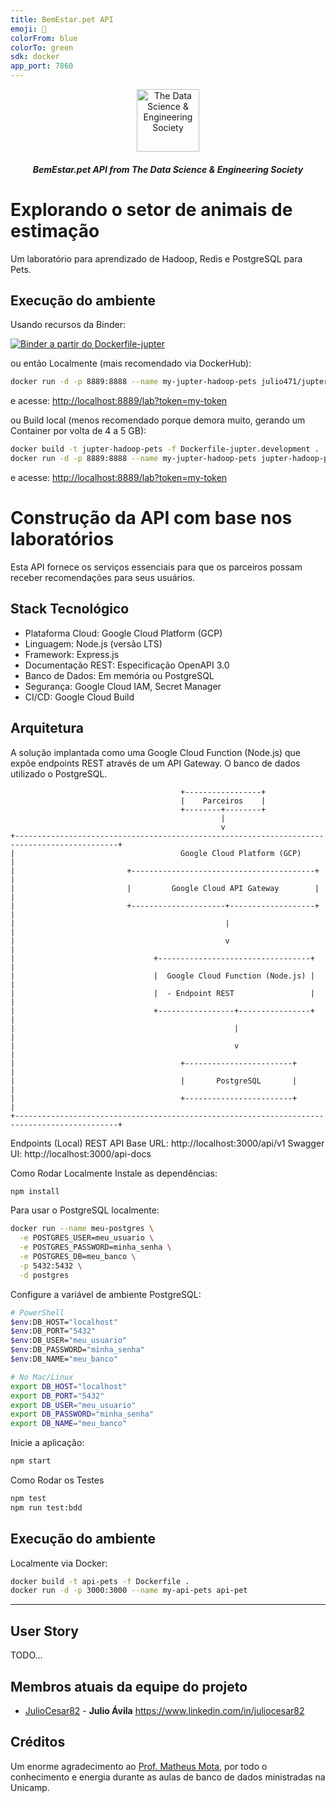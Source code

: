 ```yaml
---
title: BemEstar.pet API
emoji: 🚀
colorFrom: blue
colorTo: green
sdk: docker
app_port: 7860
---
```


<!-- ds header -->
<div align="center">
  <a href="https://github.com/thedatasociety" rel="noopener" target="_blank">
 <img src="https://avatars3.githubusercontent.com/u/47368510?s=200&v=4" alt="The Data Science & Engineering Society" width="100px">
    </a>
 <h5>BemEstar.pet API from The Data Science & Engineering Society</h5>
 
</div>
<!-- /ds header -->

# Explorando o setor de animais de estimação

Um laboratório para aprendizado de Hadoop, Redis e PostgreSQL para Pets.

## Execução do ambiente


Usando recursos da Binder:

<!-- 
[![Binder a partir da imagem Docker pronta](https://mybinder.org/badge_logo.svg)](https://mybinder.org/v2/git/https%3A%2F%2Fhub.docker.com%2Fr%2Fjulio471%2Fjupter-hadoop-pets/master?urlpath=lab/tree)
-->

[![Binder a partir do Dockerfile-jupter](https://mybinder.org/badge_logo.svg)](https://mybinder.org/v2/gh/JulioCesar82/lab-hadoop-for-pet/master?urlpath=/)


ou então Localmente (mais recomendado via DockerHub):

```bash
docker run -d -p 8889:8888 --name my-jupter-hadoop-pets julio471/jupter-hadoop-pets:20.0 start-notebook.py --NotebookApp.token='my-token'
```
e acesse: [http://localhost:8889/lab?token=my-token](http://localhost:8889/lab?token=my-token)


ou Build local (menos recomendado porque demora muito, gerando um Container por volta de 4 a 5 GB):

```bash
docker build -t jupter-hadoop-pets -f Dockerfile-jupter.development .
docker run -d -p 8889:8888 --name my-jupter-hadoop-pets jupter-hadoop-pets start-notebook.py --NotebookApp.token='my-token'
```

e acesse: [http://localhost:8889/lab?token=my-token](http://localhost:8889/lab?token=my-token)

# Construção da API com base nos laboratórios

Esta API fornece os serviços essenciais para que os parceiros possam receber recomendações para seus usuários.

## Stack Tecnológico

- Plataforma Cloud: Google Cloud Platform (GCP)
- Linguagem: Node.js (versão LTS)
- Framework: Express.js
- Documentação REST: Especificação OpenAPI 3.0
- Banco de Dados: Em memória ou PostgreSQL
- Segurança: Google Cloud IAM, Secret Manager
- CI/CD: Google Cloud Build

## Arquitetura

A solução implantada como uma Google Cloud Function (Node.js) que expõe endpoints REST através de um API Gateway. O banco de dados utilizado o PostgreSQL.

```ascii
                                      +-----------------+
                                      |    Parceiros    |
                                      +--------+--------+
                                               |
                                               v
+---------------------------------------------------------------------------------------------+
|                                     Google Cloud Platform (GCP)                             |
|                         +-----------------------------------------+                         |
|                         |         Google Cloud API Gateway        |                         |
|                         +---------------------+-------------------+                         |
|                                               |                                             |
|                                               v                                             |
|                               +----------------------------------+                          |
|                               |  Google Cloud Function (Node.js) |                          |
|                               |  - Endpoint REST                 |                          |
|                               +-----------------+----------------+                          |
|                                                 |                                           |
|                                                 v                                           |
|                                     +------------------------+                              |
|                                     |       PostgreSQL       |                              |
|                                     +------------------------+                              |
+---------------------------------------------------------------------------------------------+

```

Endpoints (Local)
REST API Base URL: http://localhost:3000/api/v1
Swagger UI: http://localhost:3000/api-docs

Como Rodar Localmente
Instale as dependências:

```Bash
npm install
```

Para usar o PostgreSQL localmente:

```Bash
docker run --name meu-postgres \
  -e POSTGRES_USER=meu_usuario \
  -e POSTGRES_PASSWORD=minha_senha \
  -e POSTGRES_DB=meu_banco \
  -p 5432:5432 \
  -d postgres
```

Configure a variável de ambiente PostgreSQL:

```Bash
# PowerShell
$env:DB_HOST="localhost"
$env:DB_PORT="5432"
$env:DB_USER="meu_usuario"
$env:DB_PASSWORD="minha_senha"
$env:DB_NAME="meu_banco"

# No Mac/Linux
export DB_HOST="localhost"
export DB_PORT="5432"
export DB_USER="meu_usuario"
export DB_PASSWORD="minha_senha"
export DB_NAME="meu_banco"
```

Inicie a aplicação:
```Bash
npm start
```

Como Rodar os Testes
```Bash
npm test
npm run test:bdd
```

## Execução do ambiente

Localmente via Docker:

```bash
docker build -t api-pets -f Dockerfile .
docker run -d -p 3000:3000 --name my-api-pets api-pet
```

---

## User Story

TODO...


## Membros atuais da equipe do projeto

* [JulioCesar82](https://github.com/JulioCesar82) -
**Julio Ávila** <https://www.linkedin.com/in/juliocesar82>


## Créditos

Um enorme agradecimento ao [Prof. Matheus Mota](https://www.linkedin.com/in/motams/), por todo o conhecimento e energia durante as aulas de banco de dados ministradas na Unicamp.

